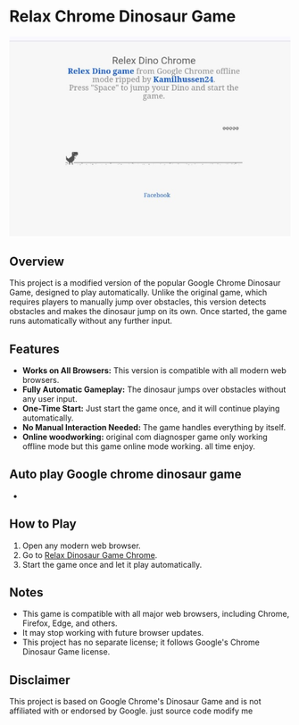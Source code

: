 # Relax Chrome Dinosaur Game

![Dino Game Screenshot](https://github.com/kamilhussen24/Relax-chrome-dinosaur-Game/raw/refs/heads/main/img/game-preview.jpg)

## Overview
This project is a modified version of the popular Google Chrome Dinosaur Game, designed to play automatically. Unlike the original game, which requires players to manually jump over obstacles, this version detects obstacles and makes the dinosaur jump on its own. Once started, the game runs automatically without any further input.

## Features
- **Works on All Browsers:** This version is compatible with all modern web browsers.
- **Fully Automatic Gameplay:** The dinosaur jumps over obstacles without any user input.
- **One-Time Start:** Just start the game once, and it will continue playing automatically.
- **No Manual Interaction Needed:** The game handles everything by itself.
- **Online woodworking:** original com diagnosper game only working offline mode but this game online mode working. all time enjoy.
## Auto play Google chrome dinosaur game
- 
## How to Play
1. Open any modern web browser.
2. Go to [Relax Dinosaur Game Chrome](https://kamilhussen24.github.io/Relax-chrome-dinosaur-Game/).
3. Start the game once and let it play automatically.

## Notes
- This game is compatible with all major web browsers, including Chrome, Firefox, Edge, and others.
- It may stop working with future browser updates.
- This project has no separate license; it follows Google's Chrome Dinosaur Game license.

## Disclaimer
This project is based on Google Chrome's Dinosaur Game and is not affiliated with or endorsed by Google. just source code modify me 
